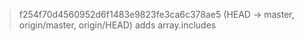 > f254f70d4560952d6f1483e9823fe3ca6c378ae5 (HEAD -> master, origin/master, origin/HEAD) adds array.includes

